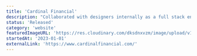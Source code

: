 ```yaml
---
title: 'Cardinal Financial'
description: "Collaborated with designers internally as a full stack engineer to build Cardinal Financial's site during their rebrand."
status: 'Released'
category: 'website'
featuredImageURL: 'https://res.cloudinary.com/dksdnxvzm/image/upload/v1704329127/37b705f13c364d0599bb66aaf3d2ee717299a176_1905x943_800a8ab51d.jpg'
startedAt: '2023-01-01'
externalLink: 'https://www.cardinalfinancial.com/'
---
```

